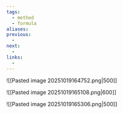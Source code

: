 ```yaml
---
tags:
  - method
  - formula
aliases:
previous:
  - 
next:
  - 
links:
  -
---
```

![[Pasted image 20251019164752.png|500]]


![[Pasted image 20251019165108.png|600]]



![[Pasted image 20251019165306.png|500]]
